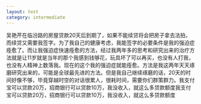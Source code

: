 ```yaml
---
layout: test
category: intermediate
---
```

吴艳芹在临汾路的房屋贷款20天后到期了，如果不能续贷将会把房子拿去法拍，而续贷又需要我签字。为了我自己的健康考虑，我能签字的必要条件是我的强迫症痊愈了。而让我强迫症快速痊愈的方法，经过我两年多的思考和研究出来的治疗方法就是让11岁就是当年的那个我感到钱够花，玩具坏了可以再买，也没有人打我，也没有人精神上数落我。现在的这个我的强迫症就能痊愈。方法是我这两年天天琢磨研究出来的，可能是全球最先进的方法。但是我自己继续琢磨的话，20天的时间好像不够，毕竟穿越时空的对话很累人，很耗时间，需要你们群策群力。我支付宝可以贷款20万，招商银行可以贷款10万，我没收入，就这么多贷款额度我支付宝可以贷款20万，招商银行可以贷款10万，我没收入，就这么多贷款额度
